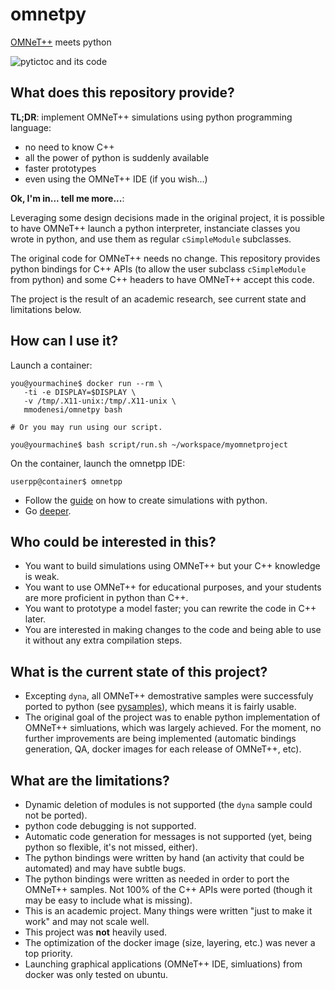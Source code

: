 # omnetpy

[OMNeT++](https://omnetpp.org/) meets python

![pytictoc and its code](./pytictoc.png)

## What does this repository provide?

**TL;DR**: implement OMNeT++ simulations using python programming language:

- no need to know C++
- all the power of python is suddenly available
- faster prototypes
- even using the OMNeT++ IDE (if you wish...)

**Ok, I'm in... tell me more...**:

Leveraging some design decisions made in the original project, it is possible to have OMNeT++
launch a python interpreter, instanciate classes you wrote in python, and use them as regular
``cSimpleModule`` subclasses.

The original code for OMNeT++ needs no change. This repository provides python bindings for C++
APIs (to allow the user subclass ``cSimpleModule`` from python) and some C++ headers to have
OMNeT++ accept this code.

The project is the result of an academic research, see current state and limitations below.

## How can I use it?

Launch a container:

```
you@yourmachine$ docker run --rm \
   -ti -e DISPLAY=$DISPLAY \
   -v /tmp/.X11-unix:/tmp/.X11-unix \
   mmodenesi/omnetpy bash

# Or you may run using our script.

you@yourmachine$ bash script/run.sh ~/workspace/myomnetproject
```

On the container, launch the omnetpp IDE:

```
userpp@container$ omnetpp
```

- Follow the [guide](./getstarted) on how to create simulations with python.
- Go [deeper](./advanced).

## Who could be interested in this?

- You want to build simulations using OMNeT++ but your C++ knowledge is weak.
- You want to use OMNeT++ for educational purposes, and your students are more proficient in python than C++.
- You want to prototype a model faster; you can rewrite the code in C++ later.
- You are interested in making changes to the code and being able to use it without any extra compilation steps.

## What is the current state of this project?

- Excepting ``dyna``, all OMNeT++ demostrative samples were successfuly ported to python (see
  [pysamples](./pysamples)), which means it is fairly usable.
- The original goal of the project was to enable python implementation of OMNeT++ simluations,
  which was largely achieved.  For the moment, no further improvements are being implemented
  (automatic bindings generation, QA, docker images for each release of OMNeT++, etc).

## What are the limitations?

- Dynamic deletion of modules is not supported (the ``dyna`` sample could not be ported).
- python code debugging is not supported.
- Automatic code generation for messages is not supported (yet, being python so flexible, it's not
  missed, either).
- The python bindings were written by hand (an activity that could be automated) and may have subtle bugs.
- The python bindings were written as needed in order to port the OMNeT++ samples. Not 100% of the
  C++ APIs were ported (though it may be easy to include what is missing).
- This is an academic project. Many things were written "just to make it work" and may not scale well.
- This project was **not** heavily used.
- The optimization of the docker image (size, layering, etc.) was never a top priority.
- Launching graphical applications (OMNeT++ IDE, simluations) from docker was only tested on ubuntu.
